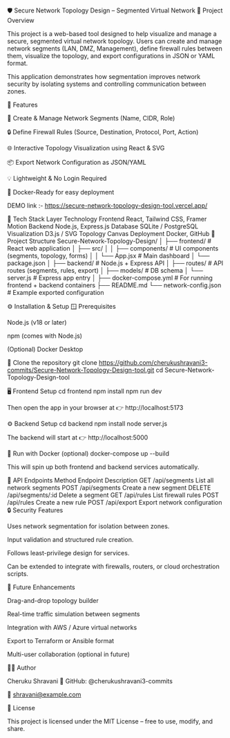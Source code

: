 🛡️ Secure Network Topology Design – Segmented Virtual Network
📖 Project Overview

This project is a web-based tool designed to help visualize and manage a secure, segmented virtual network topology.
Users can create and manage network segments (LAN, DMZ, Management), define firewall rules between them, visualize the topology, and export configurations in JSON or YAML format.

This application demonstrates how segmentation improves network security by isolating systems and controlling communication between zones.

🚀 Features

🧩 Create & Manage Network Segments (Name, CIDR, Role)

🔒 Define Firewall Rules (Source, Destination, Protocol, Port, Action)

🌐 Interactive Topology Visualization using React & SVG

📦 Export Network Configuration as JSON/YAML

💡 Lightweight & No Login Required

🐳 Docker-Ready for easy deployment

DEMO link :- https://secure-network-topology-design-tool.vercel.app/

🧰 Tech Stack
Layer	Technology
Frontend	React, Tailwind CSS, Framer Motion
Backend	Node.js, Express.js
Database	SQLite / PostgreSQL
Visualization	D3.js / SVG Topology Canvas
Deployment	Docker, GitHub
📂 Project Structure
Secure-Network-Topology-Design/
│
├── frontend/               # React web application
│   ├── src/
│   │   ├── components/     # UI components (segments, topology, forms)
│   │   └── App.jsx         # Main dashboard
│   └── package.json
│
├── backend/                # Node.js + Express API
│   ├── routes/             # API routes (segments, rules, export)
│   ├── models/             # DB schema
│   └── server.js           # Express app entry
│
├── docker-compose.yml      # For running frontend + backend containers
├── README.md
└── network-config.json     # Example exported configuration

⚙️ Installation & Setup
🪟 Prerequisites

Node.js
 (v18 or later)

npm (comes with Node.js)

(Optional) Docker Desktop

🧩 Clone the repository
git clone https://github.com/cherukushravani3-commits/Secure-Network-Topology-Design-tool.git
cd Secure-Network-Topology-Design-tool

🖥️ Frontend Setup
cd frontend
npm install
npm run dev


Then open the app in your browser at
👉 http://localhost:5173

⚙️ Backend Setup
cd backend
npm install
node server.js


The backend will start at
👉 http://localhost:5000

🐳 Run with Docker (optional)
docker-compose up --build


This will spin up both frontend and backend services automatically.

🧱 API Endpoints
Method	Endpoint	Description
GET	/api/segments	List all network segments
POST	/api/segments	Create a new segment
DELETE	/api/segments/:id	Delete a segment
GET	/api/rules	List firewall rules
POST	/api/rules	Create a new rule
POST	/api/export	Export network configuration
🔒 Security Features

Uses network segmentation for isolation between zones.

Input validation and structured rule creation.

Follows least-privilege design for services.

Can be extended to integrate with firewalls, routers, or cloud orchestration scripts.

🧠 Future Enhancements

Drag-and-drop topology builder

Real-time traffic simulation between segments

Integration with AWS / Azure virtual networks

Export to Terraform or Ansible format

Multi-user collaboration (optional in future)

🧑‍💻 Author

Cheruku Shravani
💼 GitHub: @cherukushravani3-commits

📧 shravani@example.com

📜 License

This project is licensed under the MIT License – free to use, modify, and share.
